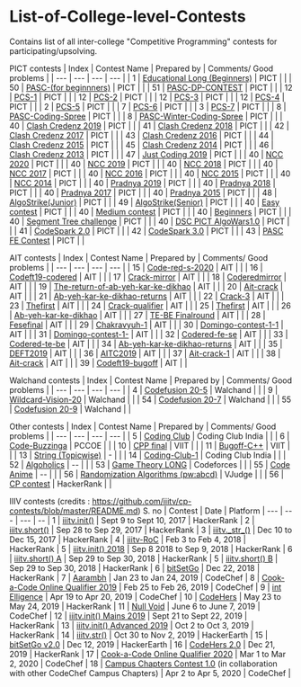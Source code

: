 # List-of-College-level-Contests
Contains list of all inter-college "Competitive Programming" contests for participating/upsolving.

PICT contests
| Index | Contest Name | Prepared by | Comments/ Good problems |
| --- | --- | --- | --- |
| 1 | [Educational Long (Beginners)](https://www.hackerrank.com/pasc-educational-cp-round-1) | PICT |  |
| 50 | [PASC-(for beginnners)](https://www.hackerrank.com/contests/pasc-se-cp-round-1) | PICT |  |
| 51 | [PASC-DP-CONTEST](https://www.hackerrank.com/contests/pasc-dp) | PICT |  |
| 12 | [PCS-1](https://www.hackerrank.com/contests/firstpcscontest/) | PICT |  |
| 12 | [PCS-2](https://www.hackerrank.com/contests/secondpcscontest) | PICT |  |
| 12 | [PCS-3](https://www.hackerrank.com/thirdpcscontest) | PICT |  |
| 12 | [PCS-4](https://www.hackerrank.com/contests/pcs4) | PICT |  |
| 2 | [PCS-5](https://www.hackerrank.com/pcs-5) | PICT |  |
| 7 | [PCS-6](http://hackerrank.com/pcs6) | PICT |  |
| 3 | [PCS-7](https://www.hackerrank.com/pcs7) | PICT |  |
| 8 | [PASC-Coding-Spree](https://www.hackerrank.com/pasc-corona-coding-spree) | PICT |  |
| 8 | [PASC-Winter-Coding-Spree](https://www.hackerrank.com/contests/pasc-winter-coding-spree) | PICT |  |
| 40 | [Clash Credenz 2019](https://www.codechef.com/CCWI2019?itm_campaign=contest_listing) | PICT |  |
| 41 | [Clash Credenz 2018](https://www.codechef.com/CCWC2018?itm_campaign=contest_listing) | PICT |  |
| 42 | [Clash Credenz 2017](https://www.codechef.com/CLCW2017?itm_campaign=contest_listing) | PICT |  |
| 43 | [Clash Credenz 2016](https://www.codechef.com/CCWR2016?itm_campaign=contest_listing) | PICT |  |
| 44 | [Clash Credenz 2015](https://www.codechef.com/CCWC2015?itm_campaign=contest_listing) | PICT |  |
| 45 | [Clash Credenz 2014](https://www.codechef.com/CLASH14?itm_campaign=contest_listing) | PICT |  |
| 46 | [Clash Credenz 2013](https://www.codechef.com/CLASH13?itm_campaign=contest_listing) | PICT |  |
| 47 | [Just Coding 2019](https://www.codechef.com/JCWR2019?itm_campaign=contest_listing) | PICT |  |
| 40 | [NCC 2020](https://www.codechef.com/NCC2020) | PICT |  |
| 40 | [NCC 2019](https://www.codechef.com/NCC2019) | PICT |  |
| 40 | [NCC 2018](https://www.codechef.com/NCC2018) | PICT |  |
| 40 | [NCC 2017](https://www.codechef.com/NCC2017) | PICT |  |
| 40 | [NCC 2016](https://www.codechef.com/NCC2016) | PICT |  |
| 40 | [NCC 2015](https://www.codechef.com/NCC2015) | PICT |  |
| 40 | [NCC 2014](https://www.codechef.com/NCC2014) | PICT |  |
| 40 | [Pradnya 2019](https://www.codechef.com/PWCR2019) | PICT |  |
| 40 | [Pradnya 2018](https://www.codechef.com/PRWR2018) | PICT |  |
| 40 | [Pradnya 2017](https://www.codechef.com/PWCE2017) | PICT |  |
| 40 | [Pradnya 2015](https://www.codechef.com/PRDN2015) | PICT |  |
| 48 | [AlgoStrike(Junior)](https://www.hackerrank.com/contests/algostrike-senior) | PICT |  |
| 49 | [AlgoStrike(Senior)](https://www.hackerrank.com/contests/algostrike-junior) | PICT |  |
| 40 | [Easy contest](https://www.hackerrank.com/contests/testcon-8) | PICT |  |
| 40 | [Medium contest](https://www.hackerrank.com/contests/pictcontest) | PICT |  |
| 40 | [Beginners](https://www.hackerrank.com/contests/zeroth-for-you) | PICT |  |
| 40 | [Segment Tree challenge](https://www.hackerrank.com/contests/segment-tree-challenge) | PICT |  |
| 40 | [DSC PICT AlgoWars1.0](https://www.hackerrank.com/contests/algowars-1-0/challenges) | PICT |  |
| 41 | [CodeSpark 2.0](https://www.codechef.com/SPRK2022) | PICT |  |
| 42 | [CodeSpark 3.0](https://www.hackerrank.com/codespark-3-0) | PICT |  |
| 43 | [PASC FE Contest](https://www.hackerrank.com/fe-se-pre-sig-contest) | PICT |  |


AIT contests
| Index | Contest Name | Prepared by | Comments/ Good problems |
| --- | --- | --- | --- |
| 15 | [Code-red-s-2020](https://www.hackerrank.com/contests/code-red-s-2020/challenge) | AIT |  |
| 16 | [Codeft19-codered](https://www.hackerrank.com/codeft19-codered) | AIT |  |
| 17 | [Crack-mirror](https://www.hackerrank.com/contests/crack-mirror/challenges) | AIT |  |
| 18 | [Coderedmirror](https://www.hackerrank.com/contests/coderedmirror/challenges) | AIT |  |
| 19 | [The-return-of-ab-yeh-kar-ke-dikhao](https://www.hackerrank.com/contests/the-return-of-ab-yeh-kar-ke-dikhao/challenges) | AIT |  |
| 20 | [Ait-crack](https://www.hackerrank.com/contests/ait-crack/challenges) | AIT |  |
| 21 | [Ab-yeh-kar-ke-dikhao-returns](https://www.hackerrank.com/contests/ab-yeh-kar-ke-dikhao-returns/challenges) | AIT |  |
| 22 | [Crack-3](https://www.hackerrank.com/contests/crack-3/challenges) | AIT |  |
| 23 | [Thefirst](https://www.hackerrank.com/contests/thefirst/challenges) | AIT |  |
| 24 | [Crack-qualifier](https://www.hackerrank.com/crack-qualifier) | AIT |  |
| 25 | [Thefirst](https://www.hackerrank.com/thefirst) | AIT |  |
| 26 | [Ab-yeh-kar-ke-dikhao](https://www.hackerrank.com/ab-yeh-kar-ke-dikhao) | AIT |  |
| 27 | [TE-BE Finalround](https://www.hackerrank.com/contests/tebefinalround) | AIT |  |
| 28 | [Fesefinal](https://www.hackerrank.com/contests/fesefinal) | AIT |  |
| 29 | [Chakravyuh-1](https://www.hackerrank.com/contests/chakravyuh-1) | AIT |  |
| 30 | [Domingo-contest-1-1](https://www.hackerrank.com/contests/-domingo-contest-1-1) | AIT |  |
| 31 | [Domingo-contest-1-](https://www.hackerrank.com/-domingo-contest-1-) | AIT |  |
| 32 | [Codered-fe-se](https://www.hackerrank.com/codered-fe-se) | AIT |  |
| 33 | [Codered-te-be](https://www.hackerrank.com/codered-te-be) | AIT |  |
| 34 | [Ab-yeh-kar-ke-dikhao-returns](https://www.hackerrank.com/ab-yeh-kar-ke-dikhao-returns) | AIT |  |
| 35 | [DEFT2019](https://www.codechef.com/DEFT2019) | AIT |  |
| 36 | [AITC2019](https://www.codechef.com/AITC2019) | AIT |  |
| 37 | [Ait-crack-1](https://www.hackerrank.com/ait-crack-1) | AIT |  |
| 38 | [Ait-crack](https://www.hackerrank.com/ait-crack) | AIT |  |
| 39 | [Codeft19-bugoff](https://www.hackerrank.com/codeft19-bugoff) | AIT |  |

Walchand contests
| Index | Contest Name | Prepared by | Comments/ Good problems |
| --- | --- | --- | --- |
| 4 | [Codefusion 20-5](https://www.hackerrank.com/codefusion-20-5) | Walchand |  |
| 9 | [Wildcard-Vision-20](https://www.hackerrank.com/aewcv2020) | Walchand |  |
| 54 | [Codefusion 20-7](https://www.hackerrank.com/codefusion-20-7) | Walchand |  |
| 55 | [Codefusion 20-9](https://www.codechef.com/CFUS2020) | Walchand |  |


Other contests
| Index | Contest Name | Prepared by | Comments/ Good problems |
| --- | --- | --- | --- |
| 5 | [Coding Club](http://hackerrank.com/all-india-contest-by-coding-club-india) | Coding Club India |  |
| 6 | [Code-Buzzinga](http://hackerrank.com/codebuzzinga) | PCCOE |  |
| 10 | [CPP final](https://www.hackerrank.com/thefinalezzz) | VIIT |  |
| 11 | [Bugoff-C++](https://www.hackerrank.com/bugoff2cpp) | VIIT |  |
| 13 | [String (Topicwise)](https://www.hackerrank.com/string-long-contest/) | - |  |
| 14 | [Coding-Club-1](https://www.hackerrank.com/coding-club-all-india-contest) | Coding Club India |  |
| 52 | [Algoholics](https://www.hackerrank.com/contests/algoholic-contest-1/challenges) | -- |  |
| 53 | [Game Theory LONG](https://www.hackerrank.com/contests/5-days-of-game-theory) | Codeforces |  |
| 55 | [Code Anime](https://www.hackerrank.com/code-anime) | -- |  |
| 56 | [Randomization Algorithms (pw:abcd)](https://vjudge.net/contest/323610) | VJudge |  |
| 56 | [CP contest](https://www.hackerrank.com/contests/cp-recruitment-contest-iiti/challenges) | HackerRank |  |


IIIV contests (credits : https://github.com/iiitv/cp-contests/blob/master/README.md)
S. no | Contest | Date | Platform |
--- | --- | --- | -- |
1 | [iiitv.init()](https://www.hackerrank.com/iiitv-init) | Sept 9 to Sept 10, 2017 | HackerRank |
2 | [iiitv.short()](https://www.hackerrank.com/iiitv-short) | Sep 28 to Sep 29, 2017 | HackerRank |
3 | [iiitv.\_str\_()](https://www.hackerrank.com/iiitv-str) | Dec 10 to Dec 15, 2017 | HackerRank |
4 | [iiitv-RoC](https://www.hackerrank.com/iiitv-roc) | Feb 3 to Feb 4, 2018 | HackerRank |
5 | [iiitv.init() 2018](https://www.hackerrank.com/iiitv-init-2018) | Sep 8 2018 to Sep 9, 2018 | HackerRank |
6 | [iiitv.short() A](https://www.hackerrank.com/iiitv-short-a-18) | Sep 29 to Sep 30, 2018 | HackerRank |
5 | [iiitv.short() B](https://www.hackerrank.com/iiitv-short-b-2018) | Sep 29 to Sep 30, 2018 | HackerRank |
6 | [bitSetGo](bitSetGo/) | Dec 22, 2018 | HackerRank |
7 | [Aarambh](https://www.codechef.com/ARBH2019) | Jan 23 to Jan 24, 2019 | CodeChef |
8 | [Cook-a-Code Online Qualifier 2019](https://www.codechef.com/CCOQ2019) | Feb 25 to Feb 26, 2019 | CodeChef |
9 | [int Elligence](https://www.codechef.com/INTL2019) | Apr 19 to Apr 20, 2019 | CodeChef |
10 | [CodeHers](https://www.hackerrank.com/codehers) | May 23 to May 24, 2019 | HackerRank |
11 | [Null Void](https://www.codechef.com/NUVO2019) | June 6 to June 7, 2019 | CodeChef |
12 | [iiitv.init() Mains 2019](https://www.hackerrank.com/iiitv-init-mains-2019) | Sept 21 to Sept 22, 2019 | HackerRank |
13 | [iiitv.init() Advanced 2019](https://www.hackerrank.com/iiitv-init-advanced-2019) | Oct 2 to Oct 3, 2019 | HackerRank |
14 | [iiitv.str()](https://www.hackerearth.com/challenges/college/test-draft-2-1489/) | Oct 30 to Nov 2, 2019 | HackerEarth |
15 | [bitSetGo v2.0](bitSetGo-v2.0/) | Dec 12, 2019 | HackerEarth |
16 | [CodeHers 2.0](https://www.hackerrank.com/codehers-2) | Dec 21, 2019 | HackerRank |
17 | [Cook-a-Code Online Qualifier 2020](https://codechef.com/CACD2020) | Mar 1 to Mar 2, 2020 | CodeChef |
18 | [Campus Chapters Contest 1.0](https://www.codechef.com/CHPTRS01) (in collaboration with other CodeChef Campus Chapters) | Apr 2 to Apr 5, 2020 | CodeChef |

